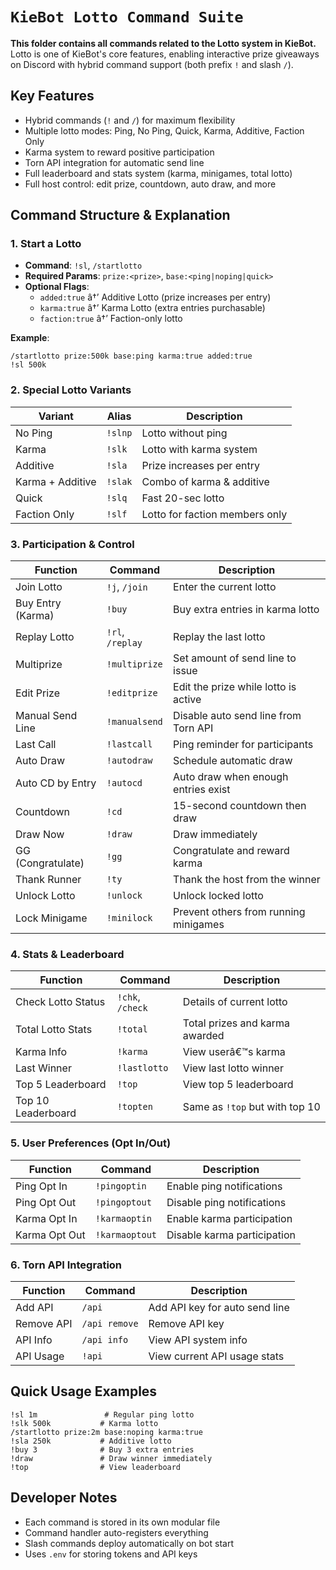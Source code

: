 # `KieBot Lotto Command Suite`

**This folder contains all commands related to the Lotto system in KieBot.**  
Lotto is one of KieBot's core features, enabling interactive prize giveaways on Discord with hybrid command support (both prefix `!` and slash `/`).

## Key Features
- Hybrid commands (`!` and `/`) for maximum flexibility
- Multiple lotto modes: Ping, No Ping, Quick, Karma, Additive, Faction Only
- Karma system to reward positive participation
- Torn API integration for automatic send line
- Full leaderboard and stats system (karma, minigames, total lotto)
- Full host control: edit prize, countdown, auto draw, and more

## Command Structure & Explanation

### 1. Start a Lotto
- **Command**: `!sl`, `/startlotto`
- **Required Params**: `prize:<prize>`, `base:<ping|noping|quick>`
- **Optional Flags**:
  - `added:true` â†’ Additive Lotto (prize increases per entry)
  - `karma:true` â†’ Karma Lotto (extra entries purchasable)
  - `faction:true` â†’ Faction-only lotto

**Example**:
```
/startlotto prize:500k base:ping karma:true added:true
!sl 500k
```

### 2. Special Lotto Variants
| Variant           | Alias     | Description                            |
|------------------|-----------|----------------------------------------|
| No Ping          | `!slnp`   | Lotto without ping                     |
| Karma            | `!slk`    | Lotto with karma system                |
| Additive         | `!sla`    | Prize increases per entry              |
| Karma + Additive | `!slak`   | Combo of karma & additive              |
| Quick            | `!slq`    | Fast 20-sec lotto                      |
| Faction Only     | `!slf`    | Lotto for faction members only        |

### 3. Participation & Control
| Function              | Command       | Description                             |
|-----------------------|---------------|-----------------------------------------|
| Join Lotto            | `!j`, `/join` | Enter the current lotto                 |
| Buy Entry (Karma)     | `!buy`        | Buy extra entries in karma lotto        |
| Replay Lotto          | `!rl`, `/replay` | Replay the last lotto                |
| Multiprize            | `!multiprize` | Set amount of send line to issue       |
| Edit Prize            | `!editprize`  | Edit the prize while lotto is active   |
| Manual Send Line      | `!manualsend` | Disable auto send line from Torn API   |
| Last Call             | `!lastcall`   | Ping reminder for participants          |
| Auto Draw             | `!autodraw`   | Schedule automatic draw                 |
| Auto CD by Entry      | `!autocd`     | Auto draw when enough entries exist    |
| Countdown             | `!cd`         | 15-second countdown then draw           |
| Draw Now              | `!draw`       | Draw immediately                        |
| GG (Congratulate)     | `!gg`         | Congratulate and reward karma           |
| Thank Runner          | `!ty`         | Thank the host from the winner          |
| Unlock Lotto          | `!unlock`     | Unlock locked lotto                     |
| Lock Minigame         | `!minilock`   | Prevent others from running minigames  |

### 4. Stats & Leaderboard
| Function             | Command         | Description                             |
|----------------------|------------------|-----------------------------------------|
| Check Lotto Status   | `!chk`, `/check` | Details of current lotto               |
| Total Lotto Stats    | `!total`         | Total prizes and karma awarded         |
| Karma Info           | `!karma`         | View userâ€™s karma                       |
| Last Winner          | `!lastlotto`     | View last lotto winner                  |
| Top 5 Leaderboard    | `!top`           | View top 5 leaderboard                  |
| Top 10 Leaderboard   | `!topten`        | Same as `!top` but with top 10          |

### 5. User Preferences (Opt In/Out)
| Function         | Command          | Description                             |
|------------------|------------------|-----------------------------------------|
| Ping Opt In      | `!pingoptin`     | Enable ping notifications               |
| Ping Opt Out     | `!pingoptout`    | Disable ping notifications              |
| Karma Opt In     | `!karmaoptin`    | Enable karma participation              |
| Karma Opt Out    | `!karmaoptout`   | Disable karma participation             |

### 6. Torn API Integration
| Function           | Command        | Description                             |
|--------------------|----------------|-----------------------------------------|
| Add API            | `/api`         | Add API key for auto send line          |
| Remove API         | `/api remove`  | Remove API key                          |
| API Info           | `/api info`    | View API system info                    |
| API Usage          | `!api`         | View current API usage stats            |

## Quick Usage Examples
```
!sl 1m               # Regular ping lotto
!slk 500k           # Karma lotto
/startlotto prize:2m base:noping karma:true
!sla 250k           # Additive lotto
!buy 3              # Buy 3 extra entries
!draw               # Draw winner immediately
!top                # View leaderboard
```

## Developer Notes
- Each command is stored in its own modular file
- Command handler auto-registers everything
- Slash commands deploy automatically on bot start
- Uses `.env` for storing tokens and API keys
